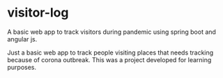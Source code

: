 # visitor-log
A basic web app to track visitors during pandemic using spring boot and angular js.

Just a basic web app to track people visiting places that needs tracking because of corona outbreak.
This was a project developed for learning purposes.

